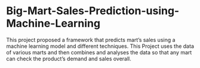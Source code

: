 # Big-Mart-Sales-Prediction-using-Machine-Learning
This project proposed a framework that predicts mart’s sales using a machine learning
model and different techniques. This Project uses the data of various marts and then
combines and analyses the data so that any mart can check the product’s demand and
sales overall.
